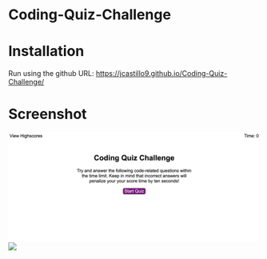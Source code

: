 # Coding-Quiz-Challenge
# Installation
Run using the github URL: https://jcastillo9.github.io/Coding-Quiz-Challenge/

# Screenshot
<img src="./Assets/Images/homepage.png">
<img src="./Assets/Images/question.png">